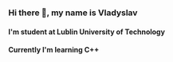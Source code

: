 ### Hi there 👋, my name is Vladyslav

#### I'm student at Lublin University of Technology
#### Currently I'm learning C++
